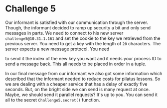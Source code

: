 # Challenge 5

Our informant is satisfied with our communication through the server. Though, the
informant decided to ramp up security a bit and only send messages in parts. We
need to connect to his new server `challenge5@10.31.1.161` and set the cookie to
the key we retrieved from the previous server. You need to get a key with the
length of `20` characters. The server expects a new message protocol. You need

to send it the index of the new key you want and it needs your process ID to send
a message back. This all needs to be placed in order in a tuple.

In our final message from our informant we also got some information which
described that the informant needed to reduce costs for pilatus lessons. So we
are dealing with a cheaper service that has a delay of exactly five seconds. But,
on the bright side we can send is many request at once. Maybe, we should send it
parallel requests? It's up to you. You can send it all to the secret
`Challenge5.secret()` function.
